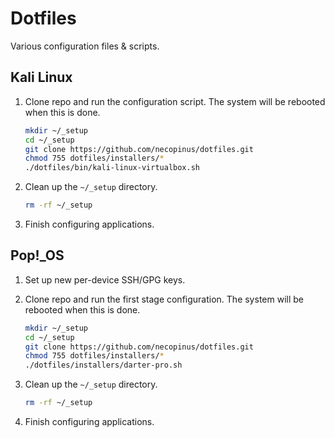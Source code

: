 # Dotfiles

Various configuration files & scripts.

## Kali Linux

1. Clone repo and run the configuration script. The system will be
   rebooted when this is done.

	```bash
	mkdir ~/_setup
	cd ~/_setup
	git clone https://github.com/necopinus/dotfiles.git
	chmod 755 dotfiles/installers/*
	./dotfiles/bin/kali-linux-virtualbox.sh
	```

2. Clean up the `~/_setup` directory.

	```bash
	rm -rf ~/_setup
	```

3. Finish configuring applications.

## Pop!_OS

1. Set up new per-device SSH/GPG keys.

2. Clone repo and run the first stage configuration. The system will be
   rebooted when this is done.

	```bash
	mkdir ~/_setup
	cd ~/_setup
	git clone https://github.com/necopinus/dotfiles.git
	chmod 755 dotfiles/installers/*
	./dotfiles/installers/darter-pro.sh
	```

3. Clean up the `~/_setup` directory.

	```bash
	rm -rf ~/_setup
	```

4. Finish configuring applications.
